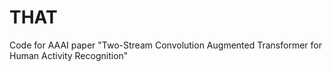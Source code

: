 # THAT
Code for AAAI paper "Two-Stream Convolution Augmented Transformer for Human Activity Recognition"
